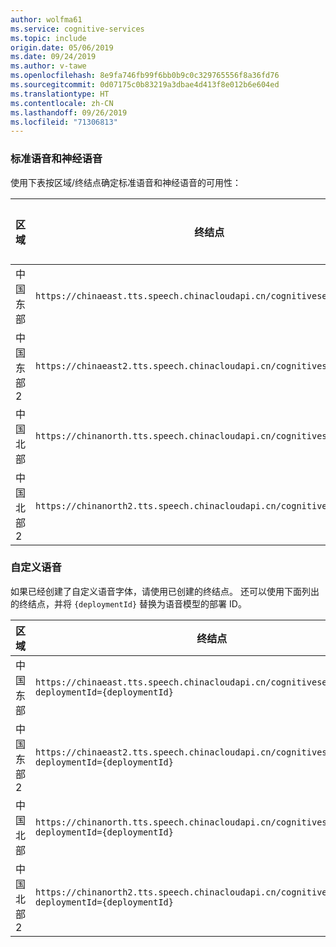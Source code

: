 ```yaml
---
author: wolfma61
ms.service: cognitive-services
ms.topic: include
origin.date: 05/06/2019
ms.date: 09/24/2019
ms.author: v-tawe
ms.openlocfilehash: 8e9fa746fb99f6bb0b9c0c329765556f8a36fd76
ms.sourcegitcommit: 0d07175c0b83219a3dbae4d413f8e012b6e604ed
ms.translationtype: HT
ms.contentlocale: zh-CN
ms.lasthandoff: 09/26/2019
ms.locfileid: "71306813"
---
```

### <a name="standard-and-sneural-voices"></a>标准语音和神经语音

使用下表按区域/终结点确定标准语音和神经语音的可用性：

| 区域 | 终结点 | 标准语音 | 神经语音 |
|--------|----------|-----------------|---------------|
| 中国东部 | `https://chinaeast.tts.speech.chinacloudapi.cn/cognitiveservices/v1` | 是 | 否 |
| 中国东部 2 | `https://chinaeast2.tts.speech.chinacloudapi.cn/cognitiveservices/v1` | 是 | 否 |
| 中国北部 | `https://chinanorth.tts.speech.chinacloudapi.cn/cognitiveservices/v1` | 是 | 否 |
| 中国北部 2 | `https://chinanorth2.tts.speech.chinacloudapi.cn/cognitiveservices/v1` | 是 | 否 |
### <a name="custom-voices"></a>自定义语音

如果已经创建了自定义语音字体，请使用已创建的终结点。 还可以使用下面列出的终结点，并将 `{deploymentId}` 替换为语音模型的部署 ID。

| 区域 | 终结点 |
|--------|----------|
| 中国东部 | `https://chinaeast.tts.speech.chinacloudapi.cn/cognitiveservices/v1?deploymentId={deploymentId}` |
| 中国东部 2 | `https://chinaeast2.tts.speech.chinacloudapi.cn/cognitiveservices/v1?deploymentId={deploymentId}` |
| 中国北部 | `https://chinanorth.tts.speech.chinacloudapi.cn/cognitiveservices/v1?deploymentId={deploymentId}` |
| 中国北部 2 | `https://chinanorth2.tts.speech.chinacloudapi.cn/cognitiveservices/v1?deploymentId={deploymentId}` |
